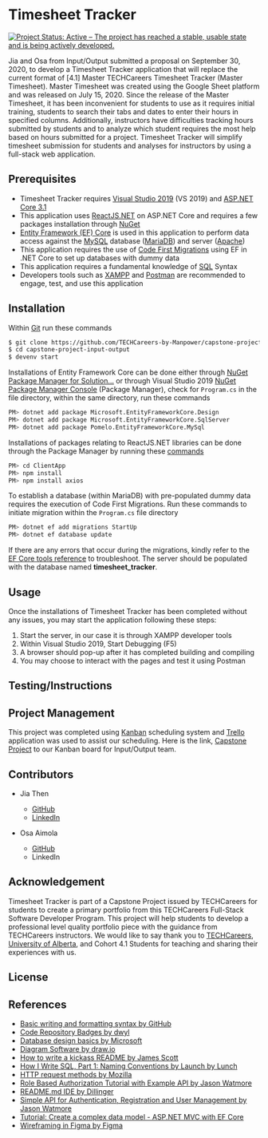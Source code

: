 ﻿# Timesheet Tracker
[![Project Status: Active – The project has reached a stable, usable state and is being actively developed.](https://www.repostatus.org/badges/latest/active.svg)](https://www.repostatus.org/#active)

Jia and Osa from Input/Output submitted a proposal on September 30, 2020, to develop a Timesheet Tracker application that will replace the current format of [4.1] Master TECHCareers Timesheet Tracker (Master Timesheet). Master Timesheet was created using the Google Sheet platform and was released on July 15, 2020.  Since the release of the Master Timesheet, it has been inconvenient for students to use as it requires initial training, students to search their tabs and dates to enter their hours in specified columns. Additionally, instructors have difficulties tracking hours submitted by students and to analyze which student requires the most help based on hours submitted for a project. Timesheet Tracker will simplify timesheet submission for students and analyses for instructors by using a full-stack web application. 

## Prerequisites
- Timesheet Tracker requires [Visual Studio 2019](https://visualstudio.microsoft.com/downloads/) (VS 2019) and [ASP.NET Core 3.1](https://docs.microsoft.com/en-us/aspnet/core/introduction-to-aspnet-core?view=aspnetcore-3.1)
- This application uses [ReactJS.NET](https://docs.microsoft.com/en-us/aspnet/core/client-side/spa/react?view=aspnetcore-3.1&tabs=visual-studio) on ASP.NET Core and requires a few packages installation through [NuGet](https://docs.microsoft.com/en-us/nuget/what-is-nuget)
- [Entity Framework (EF) Core](https://docs.microsoft.com/en-us/ef/core/) is used in this application to perform data access against the [MySQL](https://dev.mysql.com/doc/refman/5.7/en/) database ([MariaDB](https://mariadb.org/)) and server ([Apache](https://httpd.apache.org/))
- This application requires the use of [Code First Migrations](https://docs.microsoft.com/en-us/ef/core/managing-schemas/migrations/?tabs=dotnet-core-cli) using EF in .NET Core to set up databases with dummy data
- This application requires a fundamental knowledge of [SQL](https://dev.mysql.com/doc/refman/5.7/en/) Syntax
- Developers tools such as [XAMPP](https://www.apachefriends.org/index.html) and [Postman](https://www.postman.com/) are recommended to engage, test, and use this application

## Installation
Within [Git](https://git-scm.com/) run these commands
```bash
$ git clone https://github.com/TECHCareers-by-Manpower/capstone-project-input-output.git
$ cd capstone-project-input-output
$ devenv start
```

Installations of Entity Framework Core can be done either through [NuGet Package Manager for Solution...](https://docs.microsoft.com/en-us/nuget/consume-packages/install-use-packages-visual-studio) or through Visual Studio 2019 [NuGet Package Manager Console](https://docs.microsoft.com/en-us/ef/core/get-started/install/) (Package Manager), check for `Program.cs` in the file directory, within the same directory, run these commands
```bash
PM> dotnet add package Microsoft.EntityFrameworkCore.Design
PM> dotnet add package Microsoft.EntityFrameworkCore.SqlServer
PM> dotnet add package Pomelo.EntityFrameworkCore.MySql
````

Installations of packages relating to ReactJS.NET libraries can be done through the Package Manager by running these [commands](https://docs.microsoft.com/en-us/aspnet/core/client-side/spa/react?view=aspnetcore-3.1&tabs=visual-studio)
```bash
PM> cd ClientApp
PM> npm install
PM> npm install axios
````

To establish a database (within MariaDB) with pre-populated dummy data requires the execution of Code First Migrations. Run these commands to initiate migration within the `Program.cs` file directory
```bash
PM> dotnet ef add migrations StartUp
PM> dotnet ef database update
```

If there are any errors that occur during the migrations, kindly refer to the [EF Core tools reference](https://docs.microsoft.com/en-us/ef/core/miscellaneous/cli/dotnet) to troubleshoot. The server should be populated with the database named **timesheet_tracker**.

## Usage

Once the installations of Timesheet Tracker has been completed without any issues, you may start the application following these steps: 
1. Start the server, in our case it is through XAMPP developer tools
2. Within Visual Studio 2019, Start Debugging (F5)
3. A browser should pop-up after it has completed building and compiling
4. You may choose to interact with the pages and test it using Postman

## Testing/Instructions


## Project Management 
This project was completed using [Kanban](https://en.wikipedia.org/wiki/Kanban) scheduling system and [Trello](https://trello.com/en) application was used to assist our scheduling. Here is the link, [Capstone Project](https://trello.com/b/5xoeCihL/capstone-project) to our Kanban board for Input/Output team. 

## Contributors
- Jia Then
  - [GitHub](https://github.com/jia-von)
  - [LinkedIn](https://www.linkedin.com/in/jia-then-780/)

- Osa Aimola
  - [GitHub](https://github.com/osaimola)
  - LinkedIn

## Acknowledgement
Timesheet Tracker is part of a Capstone Project issued by TECHCareers for students to create a primary portfolio from this TECHCareers Full-Stack Software Developer Program. This project will help students to develop a professional level quality portfolio piece with the guidance from TECHCareers instructors. We would like to say thank you to [TECHCareers](http://www.techcareers.ca), [University of Alberta](https://www.ualberta.ca/information-services-and-technology/index.html), and Cohort 4.1 Students for teaching and sharing their experiences with us. 

## License

## References

- [Basic writing and formatting syntax by GitHub](https://docs.github.com/en/free-pro-team@latest/github/writing-on-github/basic-writing-and-formatting-syntax#lists)
- [Code Repository Badges by dwyl](https://github.com/dwyl/repo-badges)
- [Database design basics by Microsoft](https://support.microsoft.com/en-us/office/database-design-basics-eb2159cf-1e30-401a-8084-bd4f9c9ca1f5)
- [Diagram Software by draw.io](https://drawio-app.com)
- [How to write a kickass README by James Scott](https://dev.to/scottydocs/how-to-write-a-kickass-readme-5af9)
- [How I Write SQL, Part 1: Naming Conventions by Launch by Lunch](https://launchbylunch.com/posts/2014/Feb/16/sql-naming-conventions/)
- [HTTP request methods by Mozilla](https://developer.mozilla.org/en-US/docs/Web/HTTP/Methods)
- [Role Based Authorization Tutorial with Example API by Jason Watmore](https://jasonwatmore.com/post/2019/10/16/aspnet-core-3-role-based-authorization-tutorial-with-example-api#authenticate-model-cs)
- [README.md IDE by Dillinger](https://dillinger.io/)
- [Simple API for Authentication, Registration and User Management by Jason Watmore](https://jasonwatmore.com/post/2019/10/14/aspnet-core-3-simple-api-for-authentication-registration-and-user-management)
- [Tutorial: Create a complex data model - ASP.NET MVC with EF Core](https://docs.microsoft.com/en-us/aspnet/core/data/ef-mvc/complex-data-model?view=aspnetcore-3.1)
- [Wireframing in Figma by Figma](https://www.figma.com)